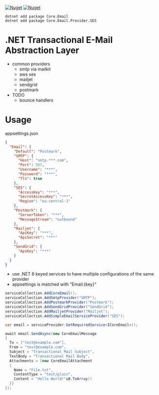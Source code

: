 [![Nuget](https://img.shields.io/nuget/v/Core.Email)](https://www.nuget.org/packages/Core.Email)
[![Nuget](https://img.shields.io/nuget/dt/Core.Email)](https://www.nuget.org/packages/Core.Email)

```
dotnet add package Core.Email
dotnet add package Core.Email.Provider.SES
```

# .NET Transactional E-Mail Abstraction Layer
- common providers
  - smtp via mailkit
  - aws ses
  - mailjet
  - sendgrid
  - postmark
- TODO
  - bounce handlers  
 
# Usage
appsettings.json
```json
{
  "Email": {
    "Default": "Postmark",
    "SMTP": {
      "Host": "smtp.***.com",
      "Port": 587,
      "Username": "***",
      "Password": "***",
      "Tls": true
    },
    "SES": {
      "AccessKey": "***",
      "SecretAccessKey": "***",
      "Region": "eu-central-1"
    },
    "Postmark": {
      "ServerToken": "***",
      "MessageStream": "outbound"
    },
    "Mailjet": {
      "ApiKey": "***",
      "ApiSecret": "***"
    },
    "SendGrid": {
      "ApiKey": "***"
    }
  }
}
```

- use .NET 8 keyed services to have multiple configurations of the same provider
- appsettings is matched with "Email:{key}"
```csharp
serviceCollection.AddCoreEmail();
serviceCollection.AddSmtpProvider("SMTP");
serviceCollection.AddPostmarkProvider("Postmark");
serviceCollection.AddSendGridProvider("SendGrid");
serviceCollection.AddMailjetProvider("Mailjet");
serviceCollection.AddSimpleEmailServiceProvider("SES");

var email = serviceProvider.GetRequiredService<ICoreEmail>();

await email.SendAsync(new CoreEmailMessage
{
  To = ["test@example.com"],
  From = "test@example.com",
  Subject = "Transactional Mail Subject",
  TextBody = "Transactional Mail Body",
  Attachments = [new CoreEmailAttachment
  {
    Name = "File.txt",
    ContentType = "text/plain",
    Content = "Hello World!"u8.ToArray()
  }]
});
```
